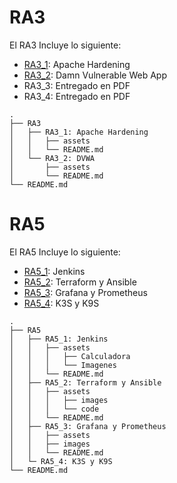 # RA3

El RA3 Incluye lo siguiente:

* [RA3_1](https://github.com/marconajcoz/pps-1033563/tree/main/RA3/RA3_1): Apache Hardening
* [RA3_2](https://github.com/marconajcoz/pps-1033563/tree/main/RA3/RA3_2): Damn Vulnerable Web App
* RA3_3: Entregado en PDF
* RA3_4: Entregado en PDF

```
.
├── RA3
│   ├── RA3_1: Apache Hardening
│   │   ├── assets
│   │   └── README.md
│   └── RA3_2: DVWA
│       ├── assets
│       └── README.md
└── README.md

```

# RA5

El RA5 Incluye lo siguiente:

* [RA5_1](https://github.com/marconajcoz/pps-1033563/tree/main/RA5/RA5_1): Jenkins
* [RA5_2](https://github.com/marconajcoz/pps-1033563/tree/main/RA5/RA5_2): Terraform y Ansible
* [RA5_3](https://github.com/marconajcoz/pps-1033563/tree/main/RA5/RA5_3): Grafana y Prometheus
* [RA5_4](#TODO): K3S y K9S

```
.
├── RA5
│   ├── RA5_1: Jenkins
│   │   ├── assets
│   │   │   ├── Calculadora
│   │   │   └── Imagenes
│   │   └── README.md
│   ├── RA5_2: Terraform y Ansible
│   │   ├── assets
│   │   │   ├── images
│   │   │   └── code
│   │   └── README.md
│   ├── RA5_3: Grafana y Prometheus
│   │   ├── assets
│   │   ├── images
│   │   └── README.md
│   └─ RA5_4: K3S y K9S
└── README.md

```
